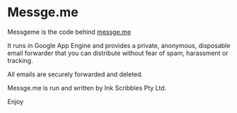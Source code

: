 Messge.me
=========

Messgeme is the code behind [messge.me](http://messge.me)

It runs in Google App Engine and provides a private, anonymous, disposable email forwarder that you can distribute without fear of spam, harassment or tracking.

All emails are securely forwarded and deleted.

Messge.me is run and written by Ink Scribbles Pty Ltd.

Enjoy